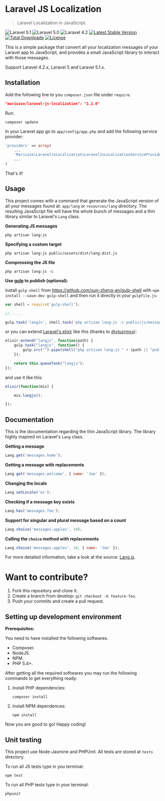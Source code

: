 Laravel JS Localization
=======================

> Laravel Localization in JavaScript.

![Laravel 5.1](https://img.shields.io/badge/Laravel-5.1-f4645f.svg)
![Laravel 5.0](https://img.shields.io/badge/Laravel-5.0-f4645f.svg)
![Laravel 4.2](https://img.shields.io/badge/Laravel-4.2-f4645f.svg)
[![Latest Stable Version](https://poser.pugx.org/mariuzzo/laravel-js-localization/v/stable.svg)](https://packagist.org/packages/mariuzzo/laravel-js-localization)
[![Total Downloads](https://poser.pugx.org/mariuzzo/laravel-js-localization/downloads.svg)](https://packagist.org/packages/mariuzzo/laravel-js-localization)
[![License](https://poser.pugx.org/mariuzzo/laravel-js-localization/license.svg)](https://packagist.org/packages/mariuzzo/laravel-js-localization)

This is a simple package that convert all your localization messages of your Laravel app to JavaScript, and provides a small JavaScript library to interact with those messages.

Support Laravel 4.2.x, Laravel 5 and Laravel 5.1.x.

Installation
------------

Add the following line to you `composer.json` file under `require`.
```json
"mariuzzo/laravel-js-localization": "1.2.0"
```
Run:
```shell
composer update
```
In your Laravel app go to `app/config/app.php` and add the following service provider:
```php
'providers' => array(
    ...
    'Mariuzzo\LaravelJsLocalization\LaravelJsLocalizationServiceProvider'
    ...
)
```
That's it!

Usage
-----

This project comes with a command that generate the JavaScript version of all your messages found at: `app/lang` or `resources/lang` directory. The resulting JavaScript file will have the whole bunch of messages and a thin library similar to Laravel's `Lang` class.

**Generating JS messages**
```shell
php artisan lang:js
```
**Specifying a custom target**
```shell
php artisan lang:js public/assets/dist/lang.dist.js
```
**Compressing the JS file**
```shell
php artisan lang:js -c
```
**Use [gulp](http://gulpjs.com/) to publish (optional):**

install `gulp-shell` from https://github.com/sun-zheng-an/gulp-shell with `npm install --save-dev gulp-shell` 
and then run it directly in your `gulpfile.js`:
```js
var shell = require('gulp-shell');

//......

gulp.task('langJs', shell.task('php artisan lang:js -c public/js/messages.js'));
```
or you can extend [Laravel's elixir](http://laravel.com/docs/5.1/elixir) like this (thanks to [@vluzrmos](https://github.com/vluzrmos)):
```js
elixir.extend("langjs", function(path) {
    gulp.task("langjs", function() {
        gulp.src("").pipe(shell("php artisan lang:js " + (path || "public/js/messages.js")));
    });

    return this.queueTask("langjs");
});
```
and use it like this:
```js
elixir(function(mix) {

    mix.langjs();

});
```
Documentation
-------------

This is the documentation regarding the thin JavaScript library. The library highly inspired on Laravel's `Lang` class.

**Getting a message**
```js
Lang.get('messages.home');
```
**Getting a message with replacements**
```js
Lang.get('messages.welcome', { name: 'Joe' });
```
**Changing the locale**
```js
Lang.setLocale('es');
```
**Checking if a message key exists**
```js
Lang.has('messages.foo');
```
**Support for singular and plural message based on a count**
```js
Lang.choice('messages.apples', 10);
```
**Calling the `choice` method with replacements**
```js
Lang.choice('messages.apples', 10, { name: 'Joe' });
```
For more detailed information, take a look at the source: [Lang.js](https://github.com/rmariuzzo/Laravel-JS-Localization/blob/master/src/js/lang.js).

Want to contribute?
===================

 1. Fork this repository and clone it.
 2. Create a branch from develop: `git checkout -b feature-foo`.
 3. Push your commits and create a pull request.

Setting up development environment
----------------------------------

**Prerequisites:**

You need to have installed the following softwares.

 - Composer.
 - NodeJS.
 - NPM.
 - PHP 5.4+.

After getting all the required softwares you may run the following commands to get everything ready:

 1. Install PHP dependencies:

    ```shell
    composer install
    ```

 2. Install NPM dependences:

    ```shell
    npm install
    ```

Now you are good to go! Happy coding!

Unit testing
------------

This project use Node-Jasmine and PHPUnit. All tests are stored at `tests` directory.

To run all JS tests type in you terminal:

```shell
npm test
```

To run all PHP tests type in your terminal:

```shell
phpunit
```
